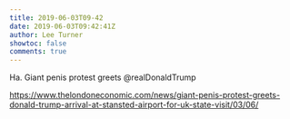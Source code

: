 ```yaml
---
title: 2019-06-03T09-42
date: 2019-06-03T09:42:41Z
author: Lee Turner
showtoc: false
comments: true
---
```


Ha. Giant penis protest greets @realDonaldTrump 

https://www.thelondoneconomic.com/news/giant-penis-protest-greets-donald-trump-arrival-at-stansted-airport-for-uk-state-visit/03/06/

